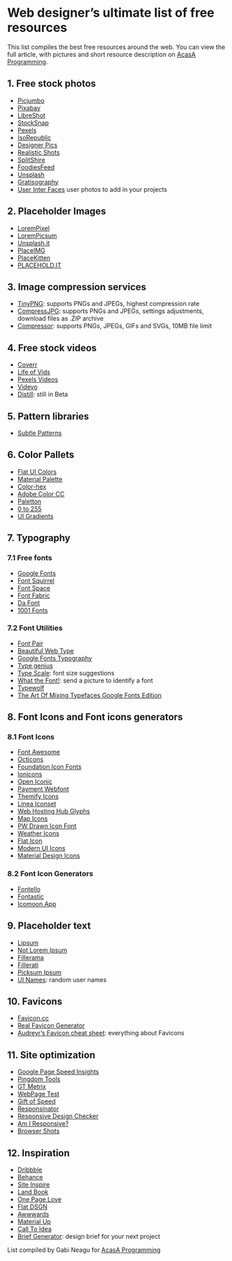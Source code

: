 # Web designer’s ultimate list of free resources 
This list compiles the best free resources around the web.
You can view the full article, with pictures and short resource description on [AcasA Programming](http://acasaprogramming.ro/web-designers-ultimate-list-of-free-resources/).

## 1. Free stock photos 
+ [Picjumbo](https://picjumbo.com/)
+ [Pixabay](https://pixabay.com/)
+ [LibreShot](http://libreshot.com/)
+ [StockSnap](https://stocksnap.io/)
+ [Pexels](http://www.pexels.com/)
+ [IsoRepublic](http://isorepublic.com/)
+ [Designer Pics](http://www.designerspics.com/)
+ [Realistic Shots](http://realisticshots.com/)
+ [SplitShire](http://www.splitshire.com/)
+ [FoodiesFeed](http://foodiesfeed.com/)
+ [Unsplash](https://unsplash.com/)
+ [Gratisography](http://gratisography.com/)
+ [User Inter Faces](http://uifaces.com/) user photos to add in your projects

## 2. Placeholder Images 
+ [LoremPixel](http://lorempixel.com/)
+ [LoremPicsum](http://lorempicsum.com/)
+ [Unsplash.it](https://unsplash.it/)
+ [PlaceIMG](https://placeimg.com/)
+ [PlaceKitten](http://placekitten.com/)
+ [PLACEHOLD.IT](https://placehold.it/)

## 3. Image compression services 
+ [TinyPNG](https://tinypng.com/): supports PNGs and JPEGs, highest compression rate
+ [CompressJPG](http://compressjpeg.com/): supports PNGs and JPEGs, settings adjustments, download files as .ZIP archive
+ [Compressor](https://compressor.io/): supports PNGs, JPEGs, GIFs and SVGs, 10MB file limit

## 4. Free stock videos  
+ [Coverr](http://www.coverr.co/)
+ [Life of Vids](http://www.lifeofvids.com/)
+ [Pexels Videos](https://videos.pexels.com/)
+ [Videvo](http://www.videvo.net/)
+ [Distill](http://www.wedistill.io/): still in Beta

## 5. Pattern libraries 
+ [Subtle Patterns](http://subtlepatterns.com/)

## 6. Color Pallets
+ [Flat UI Colors](http://flatuicolors.com/)
+ [Material Palette](http://www.materialpalette.com/)
+ [Color-hex](http://www.color-hex.com/)
+ [Adobe Color CC](https://color.adobe.com/create/color-wheel/)
+ [Paletton](http://paletton.com/)
+ [0 to 255](http://www.0to255.com/)
+ [UI Gradients](http://uigradients.com/)

## 7. Typography

### 7.1 Free fonts 
+ [Google Fonts](https://www.google.com/fonts)
+ [Font Squirrel](http://www.fontsquirrel.com/)
+ [Font Space](http://www.fontspace.com/)
+ [Font Fabric](http://www.fontfabric.com/)
+ [Da Font](http://www.dafont.com/)
+ [1001 Fonts](http://www.1001fonts.com/)

### 7.2 Font Utilities 
+ [Font Pair](http://fontpair.co/)
+ [Beautiful Web Type](http://hellohappy.org/beautiful-web-type/)
+ [Google Fonts Typography](https://femmebot.github.io/google-type/)
+ [Type genius](http://www.typegenius.com/)
+ [Type Scale](http://type-scale.com/): font size suggestions 
+ [What the Font!](https://www.myfonts.com/WhatTheFont/): send a picture to identify a font
+ [Typewolf](https://www.typewolf.com/)
+ [The Art Of Mixing Typefaces Google Fonts Edition](http://www.fastprint.co.uk/blog/the-art-of-mixing-typefaces.html)


## 8. Font Icons and Font icons generators 

### 8.1 Font Icons 
+ [Font Awesome](https://fortawesome.github.io/Font-Awesome/)
+ [Octicons](https://octicons.github.com/)
+ [Foundation Icon Fonts](http://zurb.com/playground/foundation-icon-fonts-3)
+ [Ionicons](http://ionicons.com/)
+ [Open Iconic](https://useiconic.com/open/)
+ [Payment Webfont](http://www.orlandotm.com/payment-webfont/)
+ [Themify Icons](http://themify.me/themify-icons)
+ [Linea Iconset](http://www.linea.io/)
+ [Web Hosting Hub Glyphs](http://www.webhostinghub.com/glyphs)
+ [Map Icons](http://map-icons.com/)
+ [PW Drawn Icon Font](http://www.peax-webdesign.com/goodies/free-icons/icones-gratuites/icon-font.html)
+ [Weather Icons](https://erikflowers.github.io/weather-icons/)
+ [Flat Icon](http://www.flaticon.com/)
+ [Modern UI Icons](http://modernuiicons.com/)
+ [Material Design Icons](https://materialdesignicons.com/)

### 8.2 Font Icon Generators 
+ [Fontello](http://fontello.com/)
+ [Fontastic](http://fontastic.me/)
+ [Icomoon App](https://icomoon.io/app/)

## 9. Placeholder text 
+ [Lipsum](http://www.lipsum.com/)
+ [Not Lorem Ipsum](http://notloremipsum.com/)
+ [Fillerama](http://chrisvalleskey.com/fillerama/)
+ [Fillerati](http://www.fillerati.com/)
+ [Picksum Ipsum](http://www.picksumipsum.co.uk/)
+ [UI Names](http://uinames.com/): random user names

## 10. Favicons 
+ [Favicon.cc](http://www.favicon.cc/)
+ [Real Favicon Generator](http://realfavicongenerator.net/)
+ [Audreyr’s Favicon cheat sheet](https://github.com/audreyr/favicon-cheat-sheet): everything about Favicons

## 11. Site optimization
+ [Google Page Speed Insights](https://developers.google.com/speed/pagespeed/insights/)
+ [Pingdom Tools](http://tools.pingdom.com/fpt/)
+ [GT Metrix](https://gtmetrix.com/)
+ [WebPage Test](http://www.webpagetest.org/)
+ [Gift of Speed](http://www.giftofspeed.com/)
+ [Responsinator](https://www.responsinator.com/)
+ [Responsive Design Checker](http://responsivedesignchecker.com/)
+ [Am I Responsive?](http://ami.responsivedesign.is/)
+ [Browser Shots](http://browsershots.org/)

## 12. Inspiration 
+ [Dribbble](https://dribbble.com/)
+ [Behance](https://www.behance.net/)
+ [Site Inspire](http://www.siteinspire.com/)
+ [Land Book](http://land-book.com/)
+ [One Page Love](https://onepagelove.com/)
+ [Flat DSGN](http://flatdsgn.com/)
+ [Awwwards](http://www.awwwards.com/)
+ [Material Up](http://www.materialup.com/)
+ [Call To Idea](http://www.calltoidea.com/)
+ [Brief Generator](http://briefgenerator.com/): design brief for your next project


List compiled by Gabi Neagu for [AcasA Programming](http://acasaprogramming.ro)